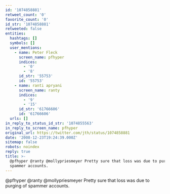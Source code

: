 ```yaml
---
id: '1074858881'
retweet_count: '0'
favorite_count: '0'
id_str: '1074858881'
retweeted: false
entities:
  hashtags: []
  symbols: []
  user_mentions:
    - name: Peter Fleck
      screen_name: pfhyper
      indices:
        - '0'
        - '8'
      id_str: '55753'
      id: '55753'
    - name: ranti apryani
      screen_name: ranty
      indices:
        - '9'
        - '15'
      id_str: '61766606'
      id: '61766606'
  urls: []
in_reply_to_status_id_str: '1074855563'
in_reply_to_screen_name: pfhyper
original_url: https://twitter.com/jth/status/1074858881
date: '2008-12-23T19:24:39.000Z'
sitemap: false
robots: noindex
reply: true
title: >-
  @pfhyper @ranty @mollypriesmeyer Pretty sure that loss was due to purging of
  spammer accounts.
---
```


@pfhyper @ranty @mollypriesmeyer Pretty sure that loss was due to purging of spammer accounts.